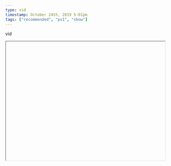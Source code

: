 ```yaml
---
type: vid
timestamp: October 24th, 2019 5:01pm
tags: ["recommended", "ps1", "show"]
---
```

vid
<iframe width="500" height="375"  id="youtube_iframe" src="https://www.youtube.com/embed/gKILYcpsOyE\[!\[thumbnail\]\(http://i3.ytimg.com/vi//maxresdefault.jpg\)\]\(https://www.youtube.com/watch\?v=\)></iframe>                    
                                            
No matter how sick I think I am of watching <a href="https://www.youtube.com/playlist\[!\[thumbnail\]\(http://i3.ytimg.com/vi//maxresdefault.jpg\)\]\(https://www.youtube.com/watch\?v=\)>this Lets Play</a> over and over for the past decade; October rolls around and I just can’t help myself.  <br/><br/>At one point I put the audio logs of the back story in chronological order for easy consumption: <a href="https://www.youtube.com/watch\[!\[thumbnail\]\(http://i3.ytimg.com/vi//maxresdefault.jpg\)\]\(https://www.youtube.com/watch\?v=\)>https://www.youtube.com/watch\[!\[thumbnail\]\(http://i3.ytimg.com/vi//maxresdefault.jpg\)\]\(https://www.youtube.com/watch\?v=\)>
 
                                                    <div id="footer">
                <span id="timestamp"> October 24th, 2019 5:01pm </span>
                                                          <span class="tag">recommended</span>
                                          <span class="tag">let&#039;s play</span>
                                          <span class="tag">martian gothic</span>
                                          <span class="tag">ps1</span>
                                          <span class="tag">video game</span>
                                          <span class="tag">show</span>
                                                    
            </body>
        </html>

        
<small>source: https://saturdayxiii.tumblr.com/post/188570842984</small>